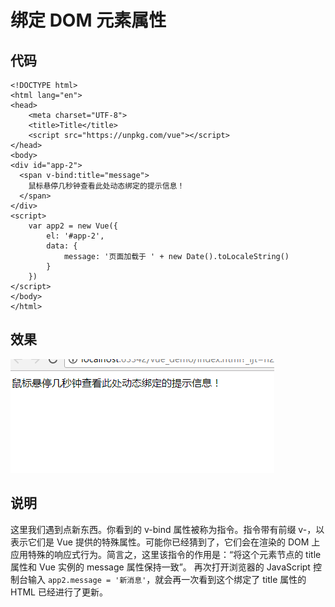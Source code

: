 # 绑定 DOM 元素属性

## 代码
```
<!DOCTYPE html>
<html lang="en">
<head>
    <meta charset="UTF-8">
    <title>Title</title>
    <script src="https://unpkg.com/vue"></script>
</head>
<body>
<div id="app-2">
  <span v-bind:title="message">
    鼠标悬停几秒钟查看此处动态绑定的提示信息！
  </span>
</div>
<script>
    var app2 = new Vue({
        el: '#app-2',
        data: {
            message: '页面加载于 ' + new Date().toLocaleString()
        }
    })
</script>
</body>
</html>
```

## 效果

![](assets/bind.gif)

## 说明

这里我们遇到点新东西。你看到的 v-bind 属性被称为指令。指令带有前缀 v-，以表示它们是 Vue 提供的特殊属性。可能你已经猜到了，它们会在渲染的 DOM 上应用特殊的响应式行为。简言之，这里该指令的作用是：“将这个元素节点的 title 属性和 Vue 实例的 message 属性保持一致”。
再次打开浏览器的 JavaScript 控制台输入 ``app2.message = '新消息'``，就会再一次看到这个绑定了 title 属性的 HTML 已经进行了更新。

